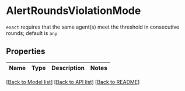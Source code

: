 # AlertRoundsViolationMode

`exact` requires that the same agent(s) meet the threshold in consecutive rounds; default is `any`

## Properties

Name | Type | Description | Notes
------------ | ------------- | ------------- | -------------

[[Back to Model list]](../README.md#documentation-for-models) [[Back to API list]](../README.md#documentation-for-api-endpoints) [[Back to README]](../README.md)


